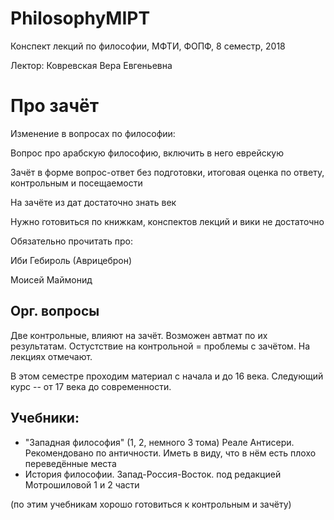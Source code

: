 # PhilosophyMIPT
Конспект лекций по философии, МФТИ, ФОПФ, 8 семестр, 2018

Лектор: Ковревская Вера Евгеньевна

# Про зачёт

Изменение в вопросах по философии:

Вопрос про арабскую философию, включить в него еврейскую

Зачёт в форме вопрос-ответ без подготовки, итоговая оценка по ответу, контрольным и посещаемости

На зачёте из дат достаточно знать век

Нужно готовиться по книжкам, конспектов лекций и вики не достаточно

Обязательно прочитать про:

Иби Гебироль (Аврицеброн)

Моисей Маймонид

## Орг. вопросы
Две контрольные, влияют на зачёт. Возможен автмат по их результатам. Остустствие на контрольной = проблемы с зачётом. На лекциях отмечают.

В этом семестре проходим материал с начала и до 16 века. Следующий курс -- от 17 века до современности.

## Учебники:
 * "Западная философия" (1, 2, немного 3 тома) Реале Антисери. Рекомендовано по античности. Иметь в виду, что в нём есть плохо   переведённые места
 * История философии. Запад-Россия-Восток. под редакцией Мотрошиловой 1 и 2 части

(по этим учебникам хорошо готовиться к контрольным и зачёту)
